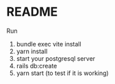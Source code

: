 # README

Run

1. bundle exec vite install
2. yarn install
3. start your postgresql server
4. rails db:create
5. yarn start (to test if it is working)
